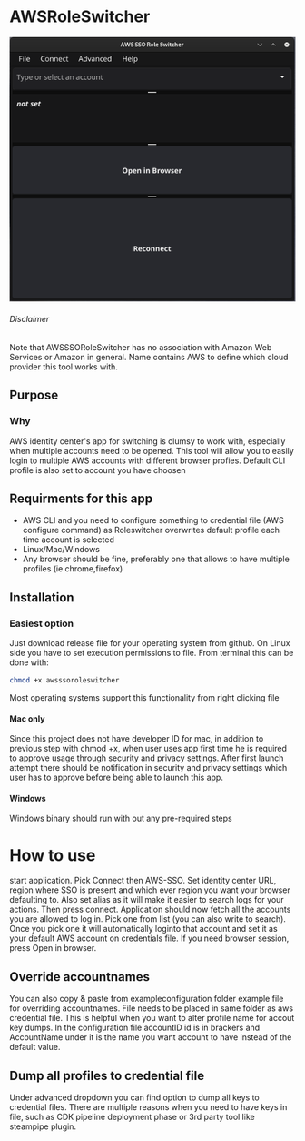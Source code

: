 # AWSRoleSwitcher

![Image of AWSSSORoleSwitcher](images/awsssoroleswitch.png)

###### Disclaimer

Note that AWSSSORoleSwitcher has no association with Amazon Web Services or Amazon in general. Name contains AWS to define which cloud provider this tool works with.

## Purpose
### Why
AWS identity center's app for switching is clumsy to work with, especially when multiple accounts need to be opened. This tool will allow you to easily login to multiple AWS accounts with different browser profies. Default CLI profile is also set to account you have choosen

## Requirments for this app
* AWS CLI and you need to configure something to credential file (AWS configure command) as Roleswitcher overwrites default profile each time account is selected
* Linux/Mac/Windows
* Any browser should be fine, preferably one that allows to have multiple profiles (ie chrome,firefox)

## Installation

### Easiest option
Just download release file for your operating system from github. On Linux side you have to set execution permissions to file. From terminal this can be done with:
```bash
chmod +x awsssoroleswitcher
```
Most operating systems support this functionality from right clicking file
#### Mac only
Since this project does not have developer ID for mac, in addition to previous step with chmod +x, when user uses app first time he is required to approve usage through security and privacy settings. After first launch attempt there should be notification in security and privacy settings which user has to approve before being able to launch this app.
#### Windows
Windows binary should run with out any pre-required steps

# How to use
start application. 
Pick Connect then AWS-SSO. Set identity center URL, region where SSO is present and which ever region you want your browser defaulting to. Also set alias as it will make it easier to search logs for your actions. Then press connect.
Application should now fetch all the accounts you are allowed to log in.
Pick one from list (you can also write to search).
Once you pick one it will automatically loginto that account and set it as your default AWS account on credentials file.
If you need browser session, press Open in browser.

## Override accountnames
You can also copy & paste from exampleconfiguration folder example file for overriding accountnames. File needs to be placed in same folder as aws credential file. This is helpful when you want to alter profile name for accout key dumps. In the  configuration file accountID id is in brackers and AccountName under it is the name you want account to have instead of the default value.

## Dump all profiles to credential file
Under advanced dropdown you can find option to dump all keys to credential files. There are multiple reasons when you need to have keys in file, such as CDK pipeline deployment phase or 3rd party tool like steampipe plugin.


